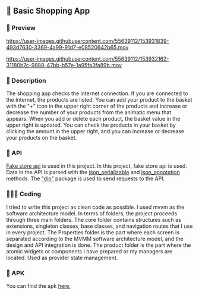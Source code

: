 ## 📱 Basic Shopping App

### 🔎 Preview
https://user-images.githubusercontent.com/55639112/153931839-493d7630-3369-4a99-91d7-e08520642b65.mov

https://user-images.githubusercontent.com/55639112/153932162-31180b7c-9888-47bb-b57e-1a95fa3fa89b.mov

### 📁 Description
The shopping app checks the internet connection. If you are connected to the Internet, the products are listed. You can add your product to the basket with the "+" icon in the upper right corner of the products and increase or decrease the number of your products from the animatic menu that appears. When you add or delete each product, the basket value in the upper right is updated. You can check the products in your basket by clicking the amount in the upper right, and you can increase or decrease your products on the basket.

### 📶 API
[Fake store api](https://fakestoreapi.com/) is used in this project. In this project, fake store api is used. Data in the API is parsed with the [json_serializable](https://pub.dev/packages/json_serializable) and [json_annotation](https://pub.dev/packages/json_annotation) methods. The ["dio"](https://pub.dev/packages/dio) package is used to send requests to the API.

### 🧑🏻‍💻 Coding
I tried to write this project as clean code as possible. I used mvvm as the software architecture model. In terms of folders, the project proceeds through three main folders. The core folder contains structures such as extensions, singleton classes, base classes, and navigation routes that I use in every project. The Properties folder is the part where each screen is separated according to the MVMM software architecture model, and the design and API integration is done. The product folder is the part where the atomic widgets or components I have prepared or my managers are located. Used as provider state management.

### 🎁 APK
You can find the apk [here.](https://www.mediafire.com/file/4pgfblvyd2x97dm/app-release.apk/file)

